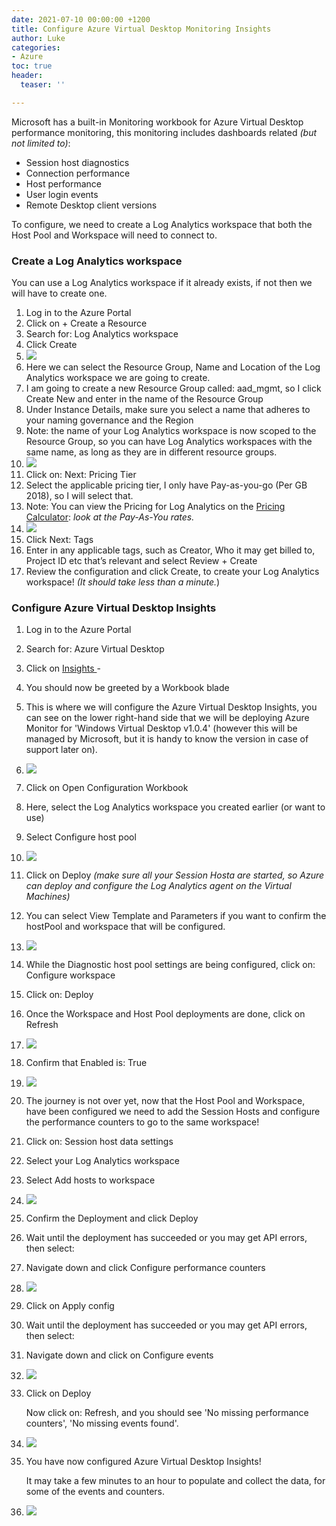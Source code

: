 ```yaml
---
date: 2021-07-10 00:00:00 +1200
title: Configure Azure Virtual Desktop Monitoring Insights
author: Luke
categories:
- Azure
toc: true
header:
  teaser: ''

---
```

Microsoft has a built-in Monitoring workbook for Azure Virtual Desktop performance monitoring, this monitoring includes dashboards related _(but not limited to)_:

* Session host diagnostics
* Connection performance
* Host performance
* User login events
* Remote Desktop client versions

To configure, we need to create a Log Analytics workspace that both the Host Pool and Workspace will need to connect to.

### Create a Log Analytics workspace

You can use a Log Analytics workspace if it already exists, if not then we will have to create one.

 1. Log in to the Azure Portal
 2. Click on + Create a Resource
 3. Search for: Log Analytics workspace
 4. Click Create
 5. ![](/uploads/azportal_loganalyticsworkspace.png)
 6. Here we can select the Resource Group, Name and Location of the Log Analytics workspace we are going to create.
 7. I am going to create a new Resource Group called: aad_mgmt, so I click Create New and enter in the name of the Resource Group
 8. Under Instance Details, make sure you select a name that adheres to your naming governance and the Region
 9. Note: the name of your Log Analytics workspace is now scoped to the Resource Group, so you can have Log Analytics workspaces with the same name, as long as they are in different resource groups.
10. ![](/uploads/azportal_createloganalyticsworkspace.png)
11. Click on: Next: Pricing Tier
12. Select the applicable pricing tier, I only have Pay-as-you-go (Per GB 2018), so I will select that.
13. Note: You can view the Pricing for Log Analytics on the [Pricing Calculator](https://azure.microsoft.com/en-us/pricing/details/monitor/, "Azure Pricing Calculator - Azure Monitor"):  _look at the Pay-As-You rates._
14. ![](/uploads/azportal_createloganalyticsworkspacepricing.png)
15. Click Next: Tags
16. Enter in any applicable tags, such as Creator, Who it may get billed to, Project ID etc that’s relevant and select Review + Create
17. Review the configuration and click Create, to create your Log Analytics workspace! _(It should take less than a minute._)

### Configure Azure Virtual Desktop Insights

 1. Log in to the Azure Portal
 2. Search for: Azure Virtual Desktop
 3. Click on [Insights ](https://portal.azure.com/#blade/Microsoft_Azure_WVD/WvdManagerMenuBlade/insights "Azure Virtual Desktop - Insights")-
 4. You should now be greeted by a Workbook blade
 5. This is where we will configure the Azure Virtual Desktop Insights, you can see on the lower right-hand side that we will be deploying Azure Monitor for 'Windows Virtual Desktop v1.0.4' (however this will be managed by Microsoft, but it is handy to know the version in case of support later on).
 6. ![](/uploads/azportal_azurevirtualdesktop_insights.png)
 7. Click on Open Configuration Workbook
 8. Here, select the Log Analytics workspace you created earlier (or want to use)
 9. Select Configure host pool
10. ![](/uploads/azportal_azurevirtualdesktopcheckconfiguration.png)
11. Click on Deploy _(make sure all your Session Hosta are started, so Azure can deploy and configure the Log Analytics agent on the Virtual Machines)_
12. You can select View Template and Parameters if you want to confirm the hostPool and workspace that will be configured.
13. ![](/uploads/azportal_azurevirtualdesktophostpooldeploy.png)
14. While the Diagnostic host pool settings are being configured, click on: Configure workspace
15. Click on: Deploy
16. Once the Workspace and Host Pool deployments are done, click on Refresh
17. ![](/uploads/azportal_azurevirtualdesktopcheckconfigrefresh.png)
18. Confirm that Enabled is: True
19. ![](/uploads/azportal_azurevirtualdesktopcheckconfig.png)
20. The journey is not over yet, now that the Host Pool and Workspace, have been configured we need to add the Session Hosts and configure the performance counters to go to the same workspace!
21. Click on: Session host data settings
22. Select your Log Analytics workspace
23. Select Add hosts to workspace
24. ![](/uploads/azportal_sessionhostdatasettings.png)
25. Confirm the Deployment and click Deploy
26. Wait until the deployment has succeeded or you may get API errors, then select:
27. Navigate down and click Configure performance counters
28. ![](/uploads/azportal_performancecounterssettings.png)
29. Click on Apply config
30. Wait until the deployment has succeeded or you may get API errors, then select:
31. Navigate down and click on Configure events
32. ![](/uploads/azportal_eventlogssettings.png)
33. Click on Deploy

    Now click on: Refresh, and you should see 'No missing performance counters', 'No missing events found'.
34. ![](/uploads/azportal_performancecountersreview.png)
35. You have now configured Azure Virtual Desktop Insights!

    It may take a few minutes to an hour to populate and collect the data, for some of the events and counters.
36. ![](/uploads/azportal_azurevirtualdesktopinsights.png)